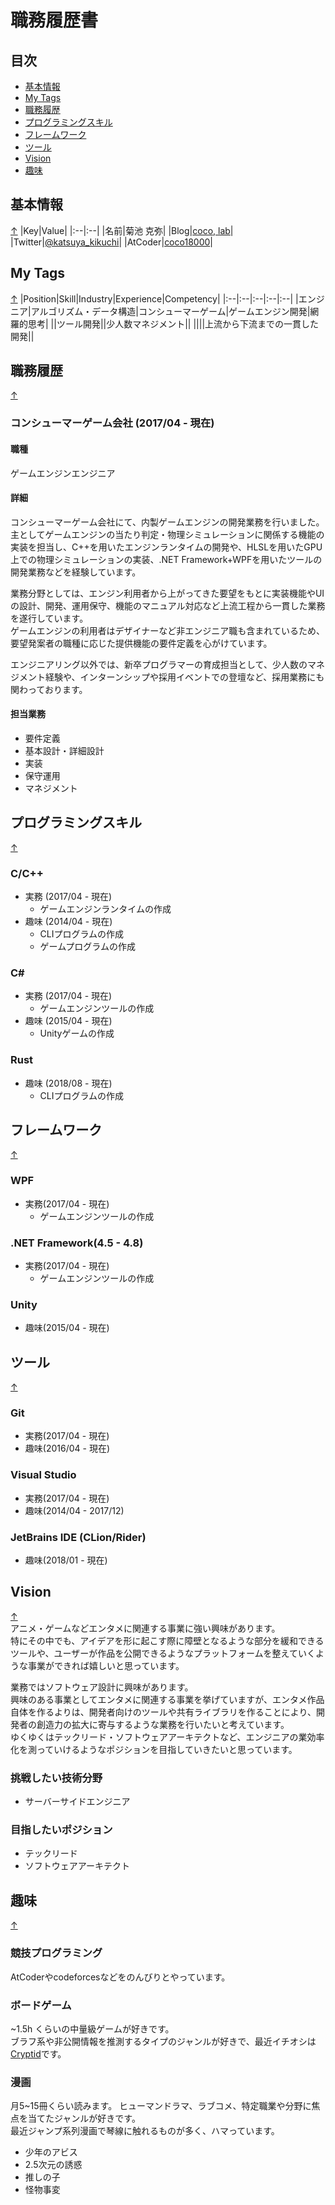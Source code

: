 # 職務履歴書

## 目次
  - [基本情報](#基本情報)
  - [My Tags](#my-tags)
  - [職務履歴](#職務履歴)
  - [プログラミングスキル](#プログラミングスキル)
  - [フレームワーク](#フレームワーク)
  - [ツール](#ツール)
  - [Vision](#Vision)
  - [趣味](#趣味)

## 基本情報
 [↑](#目次)
|Key|Value|
|:--|:--|
|名前|菊池 克弥|
|Blog|[coco, lab](https://cocolab.hatenablog.com/)|
|Twitter|[@katsuya_kikuchi](https://twitter.com/katsuya_kikuchi)|
|AtCoder|[coco18000](https://atcoder.jp/users/coco18000)|
  
## My Tags
 [↑](#目次)
|Position|Skill|Industry|Experience|Competency|
|:--|:--|:--|:--|:--|
|エンジニア|アルゴリズム・データ構造|コンシューマーゲーム|ゲームエンジン開発|網羅的思考|
||ツール開発||少人数マネジメント||
||||上流から下流までの一貫した開発||


## 職務履歴
 [↑](#目次)
### コンシューマーゲーム会社 (2017/04 - 現在)
#### 職種
ゲームエンジンエンジニア
#### 詳細
コンシューマーゲーム会社にて、内製ゲームエンジンの開発業務を行いました。  
主としてゲームエンジンの当たり判定・物理シミュレーションに関係する機能の実装を担当し、C++を用いたエンジンランタイムの開発や、HLSLを用いたGPU上での物理シミュレーションの実装、.NET Framework+WPFを用いたツールの開発業務などを経験しています。  

業務分野としては、エンジン利用者から上がってきた要望をもとに実装機能やUIの設計、開発、運用保守、機能のマニュアル対応など上流工程から一貫した業務を遂行しています。  
ゲームエンジンの利用者はデザイナーなど非エンジニア職も含まれているため、要望発案者の職種に応じた提供機能の要件定義を心がけています。

エンジニアリング以外では、新卒プログラマーの育成担当として、少人数のマネジメント経験や、インターンシップや採用イベントでの登壇など、採用業務にも関わっております。

#### 担当業務
- 要件定義
- 基本設計・詳細設計
- 実装
- 保守運用
- マネジメント


## プログラミングスキル
 [↑](#目次)
### C/C++
- 実務 (2017/04 - 現在)
  - ゲームエンジンランタイムの作成
- 趣味 (2014/04 - 現在)
  - CLIプログラムの作成
  - ゲームプログラムの作成
### C#
- 実務 (2017/04 - 現在)
  - ゲームエンジンツールの作成
-  趣味 (2015/04 - 現在)
   -  Unityゲームの作成
### Rust
- 趣味 (2018/08 - 現在)
  - CLIプログラムの作成


## フレームワーク
 [↑](#目次)
### WPF
- 実務(2017/04 - 現在)
  - ゲームエンジンツールの作成
### .NET Framework(4.5 - 4.8)
- 実務(2017/04 - 現在)
  - ゲームエンジンツールの作成
### Unity
- 趣味(2015/04 - 現在)  

## ツール
 [↑](#目次)
### Git
- 実務(2017/04 - 現在)
- 趣味(2016/04 - 現在)
### Visual Studio
- 実務(2017/04 - 現在)
- 趣味(2014/04 - 2017/12)

### JetBrains IDE (CLion/Rider)
- 趣味(2018/01 - 現在)

## Vision
 [↑](#目次)  
アニメ・ゲームなどエンタメに関連する事業に強い興味があります。  
特にその中でも、アイデアを形に起こす際に障壁となるような部分を緩和できるツールや、ユーザーが作品を公開できるようなプラットフォームを整えていくような事業ができれば嬉しいと思っています。  
  
業務ではソフトウェア設計に興味があります。  
興味のある事業としてエンタメに関連する事業を挙げていますが、エンタメ作品自体を作るよりは、開発者向けのツールや共有ライブラリを作ることにより、開発者の創造力の拡大に寄与するような業務を行いたいと考えています。  
ゆくゆくはテックリード・ソフトウェアアーキテクトなど、エンジニアの業効率化を測っていけるようなポジションを目指していきたいと思っています。
### 挑戦したい技術分野
- サーバーサイドエンジニア
### 目指したいポジション
- テックリード
- ソフトウェアアーキテクト

## 趣味
 [↑](#目次)
### 競技プログラミング
AtCoderやcodeforcesなどをのんびりとやっています。
### ボードゲーム
~1.5h くらいの中量級ゲームが好きです。  
ブラフ系や非公開情報を推測するタイプのジャンルが好きで、最近イチオシは[Cryptid](https://boardgamegeek.com/boardgame/246784/cryptid)です。
### 漫画
月5~15冊くらい読みます。
ヒューマンドラマ、ラブコメ、特定職業や分野に焦点を当てたジャンルが好きです。  
最近ジャンプ系列漫画で琴線に触れるものが多く、ハマっています。
- 少年のアビス
- 2.5次元の誘惑
- 推しの子
- 怪物事変